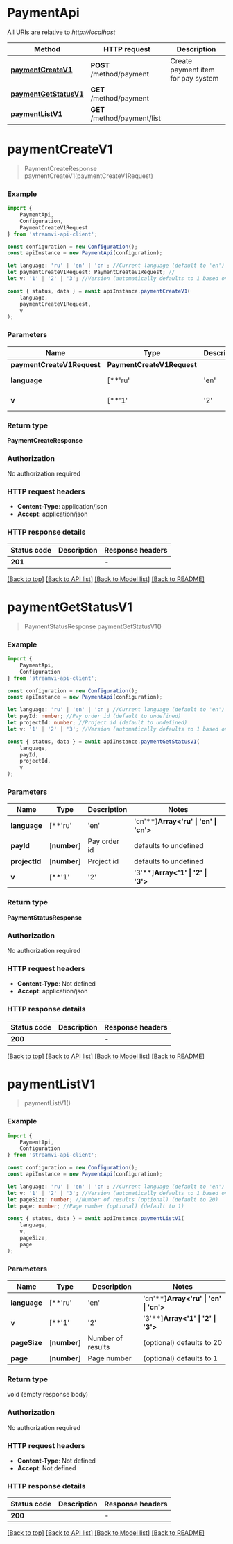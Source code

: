 # PaymentApi

All URIs are relative to *http://localhost*

|Method | HTTP request | Description|
|------------- | ------------- | -------------|
|[**paymentCreateV1**](#paymentcreatev1) | **POST** /method/payment | Create payment item for pay system|
|[**paymentGetStatusV1**](#paymentgetstatusv1) | **GET** /method/payment | |
|[**paymentListV1**](#paymentlistv1) | **GET** /method/payment/list | |

# **paymentCreateV1**
> PaymentCreateResponse paymentCreateV1(paymentCreateV1Request)


### Example

```typescript
import {
    PaymentApi,
    Configuration,
    PaymentCreateV1Request
} from 'streamvi-api-client';

const configuration = new Configuration();
const apiInstance = new PaymentApi(configuration);

let language: 'ru' | 'en' | 'cn'; //Current language (default to 'en')
let paymentCreateV1Request: PaymentCreateV1Request; //
let v: '1' | '2' | '3'; //Version (automatically defaults to 1 based on method version, can be overridden) (optional) (default to '1')

const { status, data } = await apiInstance.paymentCreateV1(
    language,
    paymentCreateV1Request,
    v
);
```

### Parameters

|Name | Type | Description  | Notes|
|------------- | ------------- | ------------- | -------------|
| **paymentCreateV1Request** | **PaymentCreateV1Request**|  | |
| **language** | [**&#39;ru&#39; | &#39;en&#39; | &#39;cn&#39;**]**Array<&#39;ru&#39; &#124; &#39;en&#39; &#124; &#39;cn&#39;>** | Current language | defaults to 'en'|
| **v** | [**&#39;1&#39; | &#39;2&#39; | &#39;3&#39;**]**Array<&#39;1&#39; &#124; &#39;2&#39; &#124; &#39;3&#39;>** | Version (automatically defaults to 1 based on method version, can be overridden) | (optional) defaults to '1'|


### Return type

**PaymentCreateResponse**

### Authorization

No authorization required

### HTTP request headers

 - **Content-Type**: application/json
 - **Accept**: application/json


### HTTP response details
| Status code | Description | Response headers |
|-------------|-------------|------------------|
|**201** |  |  -  |

[[Back to top]](#) [[Back to API list]](../README.md#documentation-for-api-endpoints) [[Back to Model list]](../README.md#documentation-for-models) [[Back to README]](../README.md)

# **paymentGetStatusV1**
> PaymentStatusResponse paymentGetStatusV1()


### Example

```typescript
import {
    PaymentApi,
    Configuration
} from 'streamvi-api-client';

const configuration = new Configuration();
const apiInstance = new PaymentApi(configuration);

let language: 'ru' | 'en' | 'cn'; //Current language (default to 'en')
let payId: number; //Pay order id (default to undefined)
let projectId: number; //Project id (default to undefined)
let v: '1' | '2' | '3'; //Version (automatically defaults to 1 based on method version, can be overridden) (optional) (default to '1')

const { status, data } = await apiInstance.paymentGetStatusV1(
    language,
    payId,
    projectId,
    v
);
```

### Parameters

|Name | Type | Description  | Notes|
|------------- | ------------- | ------------- | -------------|
| **language** | [**&#39;ru&#39; | &#39;en&#39; | &#39;cn&#39;**]**Array<&#39;ru&#39; &#124; &#39;en&#39; &#124; &#39;cn&#39;>** | Current language | defaults to 'en'|
| **payId** | [**number**] | Pay order id | defaults to undefined|
| **projectId** | [**number**] | Project id | defaults to undefined|
| **v** | [**&#39;1&#39; | &#39;2&#39; | &#39;3&#39;**]**Array<&#39;1&#39; &#124; &#39;2&#39; &#124; &#39;3&#39;>** | Version (automatically defaults to 1 based on method version, can be overridden) | (optional) defaults to '1'|


### Return type

**PaymentStatusResponse**

### Authorization

No authorization required

### HTTP request headers

 - **Content-Type**: Not defined
 - **Accept**: application/json


### HTTP response details
| Status code | Description | Response headers |
|-------------|-------------|------------------|
|**200** |  |  -  |

[[Back to top]](#) [[Back to API list]](../README.md#documentation-for-api-endpoints) [[Back to Model list]](../README.md#documentation-for-models) [[Back to README]](../README.md)

# **paymentListV1**
> paymentListV1()


### Example

```typescript
import {
    PaymentApi,
    Configuration
} from 'streamvi-api-client';

const configuration = new Configuration();
const apiInstance = new PaymentApi(configuration);

let language: 'ru' | 'en' | 'cn'; //Current language (default to 'en')
let v: '1' | '2' | '3'; //Version (automatically defaults to 1 based on method version, can be overridden) (optional) (default to '1')
let pageSize: number; //Number of results (optional) (default to 20)
let page: number; //Page number (optional) (default to 1)

const { status, data } = await apiInstance.paymentListV1(
    language,
    v,
    pageSize,
    page
);
```

### Parameters

|Name | Type | Description  | Notes|
|------------- | ------------- | ------------- | -------------|
| **language** | [**&#39;ru&#39; | &#39;en&#39; | &#39;cn&#39;**]**Array<&#39;ru&#39; &#124; &#39;en&#39; &#124; &#39;cn&#39;>** | Current language | defaults to 'en'|
| **v** | [**&#39;1&#39; | &#39;2&#39; | &#39;3&#39;**]**Array<&#39;1&#39; &#124; &#39;2&#39; &#124; &#39;3&#39;>** | Version (automatically defaults to 1 based on method version, can be overridden) | (optional) defaults to '1'|
| **pageSize** | [**number**] | Number of results | (optional) defaults to 20|
| **page** | [**number**] | Page number | (optional) defaults to 1|


### Return type

void (empty response body)

### Authorization

No authorization required

### HTTP request headers

 - **Content-Type**: Not defined
 - **Accept**: Not defined


### HTTP response details
| Status code | Description | Response headers |
|-------------|-------------|------------------|
|**200** |  |  -  |

[[Back to top]](#) [[Back to API list]](../README.md#documentation-for-api-endpoints) [[Back to Model list]](../README.md#documentation-for-models) [[Back to README]](../README.md)

